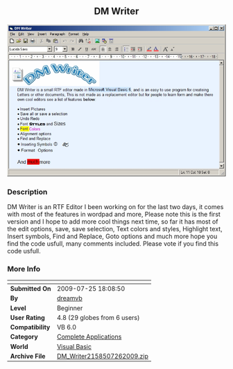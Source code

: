 ﻿<div align="center">

## DM Writer

<img src="PIC20097261053281773.jpg">
</div>

### Description

DM Writer is an RTF Editor I been working on for the last two days, it comes with most of the features in wordpad and more, Please note this is the first version and I hope to add more cool things next time, so far it has most of the edit options, save, save selection, Text colors and styles, Highlight text, Insert symbols, Find and Replace, Goto options and much more hope you find the code usfull, many comments included. Please vote if you find this code usfull.
 
### More Info
 


<span>             |<span>
---                |---
**Submitted On**   |2009-07-25 18:08:50
**By**             |[dreamvb](https://github.com/Planet-Source-Code/PSCIndex/blob/master/ByAuthor/dreamvb.md)
**Level**          |Beginner
**User Rating**    |4.8 (29 globes from 6 users)
**Compatibility**  |VB 6\.0
**Category**       |[Complete Applications](https://github.com/Planet-Source-Code/PSCIndex/blob/master/ByCategory/complete-applications__1-27.md)
**World**          |[Visual Basic](https://github.com/Planet-Source-Code/PSCIndex/blob/master/ByWorld/visual-basic.md)
**Archive File**   |[DM\_Writer2158507262009\.zip](https://github.com/Planet-Source-Code/dreamvb-dm-writer__1-72307/archive/master.zip)








